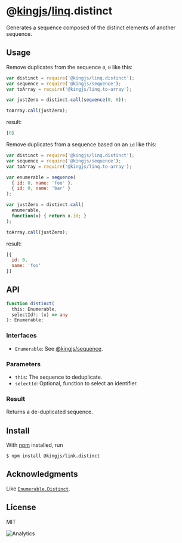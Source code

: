 # @[kingjs](https://www.npmjs.com/package/kingjs)/[linq](https://www.npmjs.com/package/@kingjs/linq).distinct
Generates a sequence composed of the distinct elements of another sequence.
## Usage
Remove duplicates from the sequence `0`, `0` like this:
```js
var distinct = require('@kingjs/linq.distinct');
var sequence = require('@kingjs/sequence');
var toArray = require('@kingjs/linq.to-array');

var justZero = distinct.call(sequence(0, 0));

toArray.call(justZero);
```
result:
```js
[0]
```
Remove duplicates from a sequence based on an `id` like this:
```js
var distinct = require('@kingjs/linq.distinct');
var sequence = require('@kingjs/sequence');
var toArray = require('@kingjs/linq.to-array');

var enumerable = sequence(
  { id: 0, name: 'foo' },
  { id: 0, name: 'bar' }
);

var justZero = distinct.call(
  enumerable, 
  function(x) { return x.id; }
);

toArray.call(justZero);
```
result:
```js
[{ 
  id: 0,
  name: 'foo'
}]
```

## API
```ts
function distinct(
  this: Enumerable, 
  selectId?: (x) => any
): Enumerable;
```
### Interfaces
- `Enumerable`: See [@kingjs/sequence](https://www.npmjs.com/package/@kingjs/sequence).

### Parameters
- `this`: The sequence to deduplicate.
- `selectId`: Optional, function to select an identifier.

### Result
Returns a de-duplicated sequence.

## Install
With [npm](https://npmjs.org/) installed, run

```
$ npm install @kingjs/link.distinct
```

## Acknowledgments
Like [`Enumerable.Distinct`](https://msdn.microsoft.com/en-us/library/bb338049(v=vs.110).aspx).

## License

MIT

![Analytics](https://analytics.kingjs.net/linq/distinct)